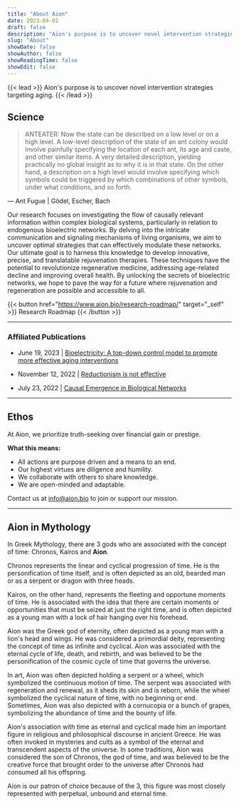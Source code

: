 ```yaml
---
title: "About Aion"
date: 2023-04-02
draft: false
description: "Aion's purpose is to uncover novel intervention strategies targeting aging."
slug: "About"
showDate: false
showAuthor: false
showReadingTime: false
showEdit: false
---
```

{{< lead >}}
Aion's purpose is to uncover novel intervention strategies targeting aging. 
{{< /lead >}}

## Science
> ANTEATER: Now the state can be described on a low level or on a high level. A low-level description of the state of an ant colony would involve painfully specifying the location of each ant, its age and caste, and other similar items. A very detailed description, yielding practically no global insight as to why it is in that state. On the other hand, a description on a high level would involve specifying which symbols could be triggered by which combinations of other symbols, under what conditions, and so forth. 

— Ant Fugue | Gödel, Escher, Bach

Our research focuses on investigating the flow of causally relevant information within complex biological systems, particularly in relation to endogenous bioelectric networks. By delving into the intricate communication and signaling mechanisms of living organisms, we aim to uncover optimal strategies that can effectively modulate these networks. Our ultimate goal is to harness this knowledge to develop innovative, precise, and translatable rejuvenation therapies. These techniques have the potential to revolutionize regenerative medicine, addressing age-related decline and improving overall health. By unlocking the secrets of bioelectric networks, we hope to pave the way for a future where rejuvenation and regeneration are possible and accessible to all.

{{< button href="https://www.aion.bio/research-roadmap/" target="_self" >}}
Research Roadmap
{{< /button >}}

---

### Affiliated Publications

- June 19, 2023 | [Bioelectricity: A top-down control model to promote more effective aging interventions](https://www.liebertpub.com/doi/10.1089/bioe.2023.0013)

- November 12, 2022 | [Reductionism is not effective](https://www.consciousrepository.com/p/reductionism-is-not-effective)

- July 23, 2022 | [Causal Emergence in Biological Networks](https://www.thebenjam.in/research/causal-emergence-biological-networks/)
---
## Ethos

At Aion, we prioritize truth-seeking over financial gain or prestige. 

**What this means:**
- All actions are purpose driven and a means to an end.
- Our highest virtues are diligence and humility.
- We collaborate with others to share knowledge.
- We are open-minded and adaptable.

Contact us at [info@aion.bio](mailto:info@aion.bio) to join or support our mission.

---

## Aion in Mythology

In Greek Mythology, there are 3 gods who are associated with the concept of time: Chronos, Kairos and **Aion**.

Chronos represents the linear and cyclical progression of time. He is the personification of time itself, and is often depicted as an old, bearded man or as a serpent or dragon with three heads.

Kairos, on the other hand, represents the fleeting and opportune moments of time. He is associated with the idea that there are certain moments or opportunities that must be seized at just the right time, and is often depicted as a young man with a lock of hair hanging over his forehead. 

Aion was the Greek god of eternity, often depicted as a young man with a lion's head and wings. He was considered a primordial deity, representing the concept of time as infinite and cyclical. Aion was associated with the eternal cycle of life, death, and rebirth, and was believed to be the personification of the cosmic cycle of time that governs the universe.

In art, Aion was often depicted holding a serpent or a wheel, which symbolized the continuous motion of time. The serpent was associated with regeneration and renewal, as it sheds its skin and is reborn, while the wheel symbolized the cyclical nature of time, with no beginning or end. Sometimes, Aion was also depicted with a cornucopia or a bunch of grapes, symbolizing the abundance of time and the bounty of life.

Aion's association with time as eternal and cyclical made him an important figure in religious and philosophical discourse in ancient Greece. He was often invoked in mysteries and cults as a symbol of the eternal and transcendent aspects of the universe. In some traditions, Aion was considered the son of Chronos, the god of time, and was believed to be the creative force that brought order to the universe after Chronos had consumed all his offspring.

Aion is our patron of choice because of the 3, this figure was most closely represented with perpetual, unbound and eternal time.
    